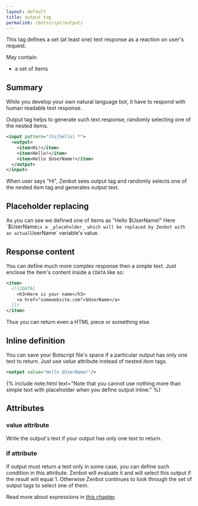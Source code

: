 ```yaml
---
layout: default
title: output tag
permalink: /botscript/output/
---
```


This tag defines a set (at least one) text response as a reaction on user\'s request.

May contain:

- a set of items

## Summary
While you develop your own natural language bot, it have to respond with human readable text response.

Output tag helps to generate such text response, randomly selecting one of the nested items.

```xml
<input pattern="(hi|hello) *">
  <output>
    <item>Hi!</item>
    <item>Hello!</item>
    <item>Hello $UserName!</item>
  </output>
</input>
```

When user says "Hi", Zenbot sees output tag and randomly selects one of the nested _item_ tag and generates output text.

## Placeholder replacing
As you can see we defined one of items as "Hello $UserName!"
Here `$UserName` is a _placeholder_ which will be replaced by Zenbot with an actual `UserName` variable\'s value.

## Response content
You can define much more complex response then a simple text.
Just enclose the item\'s content inside a `CDATA` like so:

```xml
<item>
  <![CDATA[
    <h3>Here is your name</h3>
    <a href="somewebsite.com">$UserName</a>
  ]]>
</item>
```

Thus you can return even a HTML piece or something else.

## Inline definition
You can save your Botscript file\'s space if a particular output has only one text to return.
Just use _value_ attribute instead of nested _item_ tags.

```xml
<output value="Hello $UserName!"/>
```

{% include note.html text="Note that you cannot use nothing more than simple text with placeholder when you define output inline." %}

## Attributes

### **value** attribute
Write the output\'s text if your output has only one text to return.

### **if** attribute
If output must return a text only in some case, you can define such condition in this attribute.
Zenbot will evaluate it and will select this output if the result will equal 1.
Otherwise Zenbot continues to look through the set of output tags to select one of them.

Read more about expressions in [this chapter](/expressions/).